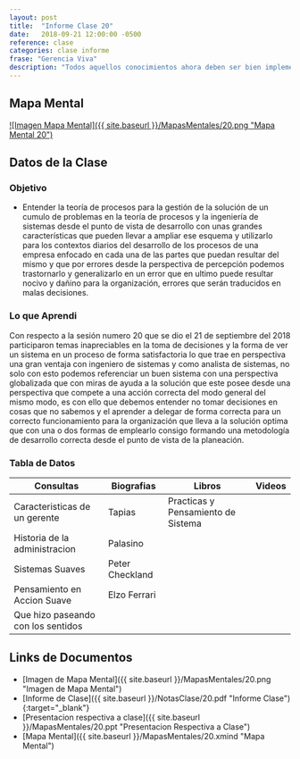 ```yaml
---
layout: post
title:  "Informe Clase 20"
date:   2018-09-21 12:00:00 -0500
reference: clase
categories: clase informe
frase: "Gerencia Viva"
description: "Todos aquellos conocimientos ahora deben ser bien implementados y su estructura se basa en ello."
---
```


## Mapa Mental
<a href="{{ site.baseurl }}/MapasMentales/20.png">![Imagen Mapa Mental]({{ site.baseurl }}/MapasMentales/20.png "Mapa Mental 20")</a>

## Datos de la Clase
### Objetivo
- Entender la teoría de procesos para la gestión de la solución de un cumulo de problemas en la teoría de procesos y la ingeniería de sistemas desde el punto de vista de desarrollo con unas grandes características que pueden llevar a ampliar ese esquema y utilizarlo para los contextos diarios del desarrollo de los procesos de una empresa enfocado en cada una de las partes que puedan resultar del mismo y que por errores desde la perspectiva de percepción podemos trastornarlo y generalizarlo en un error que en ultimo puede resultar nocivo y dañino para la organización, errores que serán traducidos en malas decisiones.

### Lo que Aprendi
Con respecto a la sesión numero 20 que se dio el 21 de septiembre del 2018 participaron temas inapreciables en la toma de decisiones y la forma de ver un sistema en un proceso de forma satisfactoria lo que trae en perspectiva una gran ventaja con ingeniero de sistemas y como analista de sistemas, no solo con esto podemos referenciar un buen sistema con una perspectiva globalizada que con miras de ayuda a la solución que este posee desde una perspectiva que compete a una acción correcta del modo general del mismo modo, es  con ello que debemos entender no tomar decisiones en cosas que no sabemos y el aprender a delegar de forma correcta para un correcto funcionamiento para la organización que lleva a la solución optima que con una o dos formas de emplearlo consigo formando una metodología de desarrollo correcta desde el punto de vista de la planeación.

### Tabla de Datos

| Consultas                          | Biografias      | Libros                             | Videos |
| ---------                          | ----------      | ------                             | ------ |
| Caracteristicas de un gerente      | Tapias          | Practicas y Pensamiento de Sistema |        |
| Historia de la administracion      | Palasino        |                                    |        |
| Sistemas Suaves                    | Peter Checkland |                                    |        |
| Pensamiento en Accion Suave        | Elzo Ferrari    |                                    |        |
| Que hizo paseando con los sentidos |                 |                                    |        |


## Links de Documentos
- [Imagen de Mapa Mental]({{ site.baseurl }}/MapasMentales/20.png "Imagen de Mapa Mental")
- [Informe de Clase]({{ site.baseurl }}/NotasClase/20.pdf "Informe Clase"){:target="_blank"}
- [Presentacion respectiva a clase]({{ site.baseurl }}/MapasMentales/20.ppt "Presentacion Respectiva a Clase")
- [Mapa Mental]({{ site.baseurl }}/MapasMentales/20.xmind "Mapa Mental")

